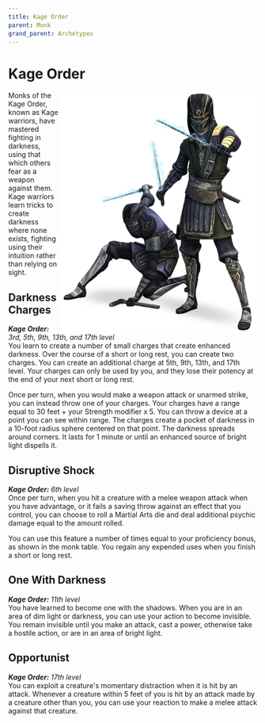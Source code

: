 ```yaml
---
title: Kage Order
parent: Monk
grand_parent: Archetypes
---
```


# Kage Order

<img src='../../../../zzImages/Classes/monk_kage.png' style='float:right; width:400px;'>

Monks of the Kage Order, known as Kage warriors, have mastered fighting in darkness, using that which others fear as a weapon against them. Kage warriors learn tricks to create darkness where none exists, fighting using their intuition rather than relying on sight.

## Darkness Charges
_**Kage Order:** 3rd, 5th, 9th, 13th, and 17th level_<br>
You learn to create a number of small charges that create enhanced darkness. Over the course of a short or long rest, you can create two charges. You can create an additional charge at 5th, 9th, 13th, and 17th level. Your charges can only be used by you, and they lose their potency at the end of your next short or long rest.

Once per turn, when you would make a weapon attack or unarmed strike, you can instead throw one of your charges. Your charges have a range equal to 30 feet + your Strength modifier x 5. You can throw a device at a point you can see within range. The charges create a pocket of darkness in a 10-foot radius sphere centered on that point. The darkness spreads around corners. It lasts for 1 minute or until an enhanced source of bright light dispells it.

## Disruptive Shock
_**Kage Order:** 6th level_<br>
Once per turn, when you hit a creature with a melee weapon attack when you have advantage, or it fails a saving throw against an effect that you control, you can choose to roll a Martial Arts die and deal additional psychic damage equal to the amount rolled.

You can use this feature a number of times equal to your proficiency bonus, as shown in the monk table. You regain any expended uses when you finish a short or long rest.

## One With Darkness
_**Kage Order:** 11th level_<br>
You have learned to become one with the shadows. When you are in an area of dim light or darkness, you can use your action to become invisible. You remain invisible until you make an attack, cast a power, otherwise take a hostile action, or are in an area of bright light.




## Opportunist
_**Kage Order:** 17th level_<br>
You can exploit a creature's momentary distraction when it is hit by an attack. Whenever a creature within 5 feet of you is hit by an attack made by a creature other than you, you can use your reaction to make a melee attack against that creature.
